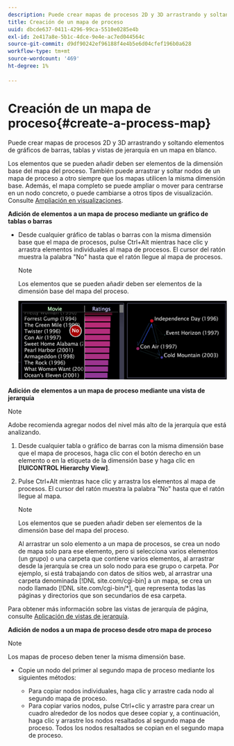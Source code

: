 ```yaml
---
description: Puede crear mapas de procesos 2D y 3D arrastrando y soltando elementos de gráficos de barras, tablas y vistas de jerarquía en un mapa en blanco.
title: Creación de un mapa de proceso
uuid: dbcde637-0411-4296-99ca-5510e0285e4b
exl-id: 2e417a8e-5b1c-4dce-9e4e-ac7ed044564c
source-git-commit: d9df90242ef96188f4e4b5e6d04cfef196b0a628
workflow-type: tm+mt
source-wordcount: '469'
ht-degree: 1%

---
```


# Creación de un mapa de proceso{#create-a-process-map}

Puede crear mapas de procesos 2D y 3D arrastrando y soltando elementos de gráficos de barras, tablas y vistas de jerarquía en un mapa en blanco.

Los elementos que se pueden añadir deben ser elementos de la dimensión base del mapa del proceso. También puede arrastrar y soltar nodos de un mapa de proceso a otro siempre que los mapas utilicen la misma dimensión base. Además, el mapa completo se puede ampliar o mover para centrarse en un nodo concreto, o puede cambiarse a otros tipos de visualización. Consulte [Ampliación en visualizaciones](../../../../home/c-get-started/c-vis/c-zoom-vis.md#concept-7e33670bb5344f78a316f1a84cc20530).

**Adición de elementos a un mapa de proceso mediante un gráfico de tablas o barras**

* Desde cualquier gráfico de tablas o barras con la misma dimensión base que el mapa de procesos, pulse Ctrl+Alt mientras hace clic y arrastra elementos individuales al mapa de procesos. El cursor del ratón muestra la palabra &quot;No&quot; hasta que el ratón llegue al mapa de procesos.

   >[!NOTE]
   >
   >Los elementos que se pueden añadir deben ser elementos de la dimensión base del mapa del proceso.

   ![](assets/vis_2DProcessMap_addPages.png)

**Adición de elementos a un mapa de proceso mediante una vista de jerarquía**

>[!NOTE]
>
>Adobe recomienda agregar nodos del nivel más alto de la jerarquía que está analizando.

1. Desde cualquier tabla o gráfico de barras con la misma dimensión base que el mapa de procesos, haga clic con el botón derecho en un elemento o en la etiqueta de la dimensión base y haga clic en **[!UICONTROL Hierarchy View]**.
1. Pulse Ctrl+Alt mientras hace clic y arrastra los elementos al mapa de procesos. El cursor del ratón muestra la palabra &quot;No&quot; hasta que el ratón llegue al mapa.

   >[!NOTE]
   >
   >Los elementos que se pueden añadir deben ser elementos de la dimensión base del mapa del proceso.

   Al arrastrar un solo elemento a un mapa de procesos, se crea un nodo de mapa solo para ese elemento, pero si selecciona varios elementos (un grupo) o una carpeta que contiene varios elementos, al arrastrar desde la jerarquía se crea un solo nodo para ese grupo o carpeta. Por ejemplo, si está trabajando con datos de sitios web, al arrastrar una carpeta denominada [!DNL site.com/cgi-bin] a un mapa, se crea un nodo llamado [!DNL site.com/cgi-bin/*], que representa todas las páginas y directorios que son secundarios de esa carpeta.

Para obtener más información sobre las vistas de jerarquía de página, consulte [Aplicación de vistas de jerarquía](../../../../home/c-get-started/c-analysis-vis/c-tables/c-hier-vews.md#concept-b461183424a841eb94f8143a0eaf9bff).

**Adición de nodos a un mapa de proceso desde otro mapa de proceso**

>[!NOTE]
>
>Los mapas de proceso deben tener la misma dimensión base.

* Copie un nodo del primer al segundo mapa de proceso mediante los siguientes métodos:

   * Para copiar nodos individuales, haga clic y arrastre cada nodo al segundo mapa de proceso.
   * Para copiar varios nodos, pulse Ctrl+clic y arrastre para crear un cuadro alrededor de los nodos que desee copiar y, a continuación, haga clic y arrastre los nodos resaltados al segundo mapa de proceso. Todos los nodos resaltados se copian en el segundo mapa de proceso.
